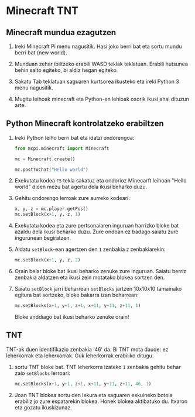 # Minecraft TNT

## Minecraft mundua ezagutzen

1. Ireki Minecraft Pi menu nagusitik. Hasi joko berri bat eta sortu mundu berri bat (new world).

1. Munduan zehar ibiltzeko erabili WASD teklak teklatuan. Erabili hutsunea behin salto egiteko, bi aldiz hegan egiteko.

1. Sakatu Tab teklatuan saguaren kurtsorea ikusteko eta ireki Python 3 menu nagusitik.

1. Mugitu leihoak minecraft eta Python-en lehioak osorik ikusi ahal dituzun arte. 

## Python Minecraft kontrolatzeko erabiltzen

1. Ireki Python leiho berri bat eta idatzi ondorengoa:

    ```python
    from mcpi.minecraft import Minecraft

    mc = Minecraft.create()

    mc.postToChat("Hello world")
    ```

1. Exekutatu kodea `F5` tekla sakatuz eta ondorioz Minecarft leihoan "Hello world" dioen mezu bat agertu dela ikusi beharko duzu. 

1. Gehitu ondorengo lerroak zure aurreko kodeari:

    ```python
    x, y, z = mc.player.getPos()
    mc.setBlock(x+1, y, z, 1)
    ```

1. Exekutatu kodea eta zure pertsonaiaren inguruan harrizko bloke bat azaldu dela ikusi beharko duzu. Zure ondoan ez badago saiatu zure ingurunean begiratzen. 

1. Aldatu `setBlock`-ean agertzen den `1` zenbakia `2` zenbakiarekin:

    ```python
    mc.setBlock(x+1, y, z, 2)
    ```

1. Orain belar bloke bat ikusi beharko zenuke zure inguruan. Saiatu berriz zenbakia aldatzen eta ikusi zein motatako blokea sortzen den.

1. Saiatu `setBlock` jarri beharrean `setBlocks` jartzen 10x10x10 tamainako egitura bat sortzeko, bloke bakarra izan beharrean:

    ```python
    mc.setBlocks(x+1, y+1, z+1, x+11, y+11, z+11, 1)
    ```

     Bloke anddiago bat ikusi beharko zenuke orain!

## TNT

TNT-ak duen identifikazio zenbakia '46' da. Bi TNT mota daude: ez leherkorrak eta leherkorrak. Guk leherkorrak erabiliko ditugu.

1. sortu TNT bloke bat. TNT leherkorra izateko `1` zenbakia gehitu behar zaio `setBlocks` lerroari:

    ```python
    mc.setBlocks(x+1, y+1, z+1, x+11, y+11, z+11, 46, 1)
    ```

1. Joan TNT blokea sortu den lekura eta saguaren eskuineko botoia erabiliz jo zure espatarekin blokea. Honek blokea aktibatuko du. Itxaron eta gozatu ikuskizunaz.
